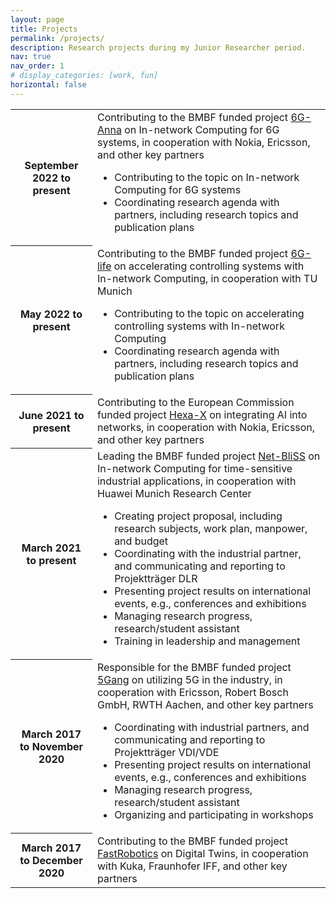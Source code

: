 ```yaml
---
layout: page
title: Projects
permalink: /projects/
description: Research projects during my Junior Researcher period.
nav: true
nav_order: 1
# display_categories: [work, fun]
horizontal: false
---
```


<div class="news">
    <div class="table-responsive">
        <table class="table table-sm table-borderless">
            <tr>
                <th scope="row">September 2022 to present</th>
                <td>Contributing to the BMBF funded project <a href="https://www.forschung-it-sicherheit-kommunikationssysteme.de/projekte/6g-anna">6G-Anna</a> on In-network Computing for 6G systems, in cooperation with Nokia, Ericsson, and other key partners
                    <ul>
                    <li>Contributing to the topic on In-network Computing for 6G systems</li>
                    <li>Coordinating research agenda with partners, including research topics and publication plans</li>
                    </ul>
                </td>
            </tr>
            <tr>
                <th scope="row">May 2022 to present</th>
                <td>Contributing to the BMBF funded project <a href="https://6g-life.de/">6G-life</a> on accelerating controlling systems with In-network Computing, in cooperation with TU Munich
                    <ul>
                    <li>Contributing to the topic on accelerating controlling systems with In-network Computing</li>
                    <li>Coordinating research agenda with partners, including research topics and publication plans</li>
                    </ul>
                </td>
            </tr>
            <tr>
                <th scope="row">June 2021 to present</th>
                <td>Contributing to the European Commission funded project <a href="https://hexa-x.eu/">Hexa-X</a> on integrating AI into networks, in cooperation with Nokia, Ericsson, and other key partners</td>
                </tr>
                <tr>
                <th scope="row">March 2021 to present</th>
                <td>Leading the BMBF funded project <a href="https://softwarecampus.de/en/project/net-bliss-in-network-blind-source-separation-enabled-acoustic-anomaly-detection-for-ultra-reliable-and-low-latency-communications-applications/">Net-BliSS</a> on In-network Computing for time-sensitive industrial applications, in cooperation with Huawei Munich Research Center
                    <ul>
                    <li>Creating project proposal, including research subjects, work plan, manpower, and budget</li>
                    <li>Coordinating with the industrial partner, and communicating and reporting to Projektträger DLR</li>
                    <li>Presenting project results on international events, e.g., conferences and exhibitions</li>
                    <li>Managing research progress, research/student assistant</li>
                    <li>Training in leadership and management</li>
                    </ul>
                </td>
                </tr>
                <tr>
                <th scope="row">March 2017 to November 2020</th>
                <td>Responsible for the BMBF funded project <a href="https://www.forschung-it-sicherheit-kommunikationssysteme.de/projekte/5gang">5Gang</a> on utilizing 5G in the industry, in cooperation with Ericsson, Robert Bosch GmbH, RWTH Aachen, and other key partners
                    <ul>
                    <li>Coordinating with industrial partners, and communicating and reporting to Projektträger VDI/VDE</li>
                    <li>Presenting project results on international events, e.g., conferences and exhibitions</li>
                    <li>Managing research progress, research/student assistant</li>
                    <li>Organizing and participating in workshops</li>
                    </ul>
                </td>
                </tr>
                <tr>
                <th scope="row">March 2017 to December 2020</th>
                <td>Contributing to the BMBF funded project <a href="https://de.fast-zwanzig20.de/industrie/fast-robotics/">FastRobotics</a> on Digital Twins, in cooperation with Kuka, Fraunhofer IFF, and other key partners</td>
            </tr>
        </table>
    </div>
</div>
